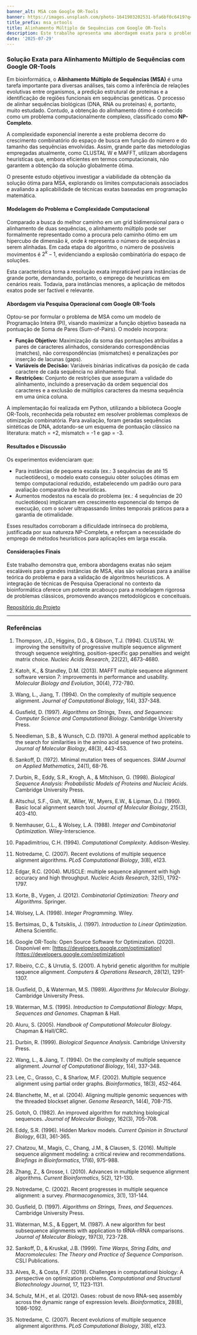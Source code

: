 ```yaml
---
banner_alt: MSA com Google OR-Tools
banner: https://images.unsplash.com/photo-1641903202531-bfa6bf0c6419?q=80&w=1332&auto=format&fit=crop&ixlib=rb-4.1.0&ixid=M3wxMjA3fDB8MHxwaG90by1wYWdlfHx8fGVufDB8fHx8fA%3D%3D
title_prefix: msa_ortools
title: Alinhamento Múltiplo de Sequências com Google OR-Tools
description: Este trabalho apresenta uma abordagem exata para o problema de Alinhamento Múltiplo de Sequências (MSA) utilizando técnicas de Programação Inteira e a biblioteca Google OR-Tools. 
date: '2025-07-29'
---
```


### Solução Exata para Alinhamento Múltiplo de Sequências com Google OR-Tools

Em bioinformática, o **Alinhamento Múltiplo de Sequências (MSA)** é uma tarefa importante para diversas análises, tais como a inferência de relações evolutivas entre organismos, a predição estrutural de proteínas e a identificação de regiões funcionais em sequências genéticas. O processo de alinhar sequências biológicas (DNA, RNA ou proteínas) é, portanto, muito estudado. Contudo, a obtenção do alinhamento ótimo é conhecido como um problema computacionalmente complexo, classificado como **NP-Completo**.

A complexidade exponencial inerente a este problema decorre do crescimento combinatório do espaço de busca em função do número e do tamanho das sequências envolvidas. Assim, grande parte das metodologias empregadas atualmente, como CLUSTAL W e MAFFT, utilizam abordagens heurísticas que, embora eficientes em termos computacionais, não garantem a obtenção da solução globalmente ótima.

O presente estudo objetivou investigar a viabilidade da obtenção da solução ótima para MSA, explorando os limites computacionais associados e avaliando a aplicabilidade de técnicas exatas baseadas em programação matemática.

#### Modelagem do Problema e Complexidade Computacional

Comparado a busca do melhor caminho em um grid bidimensional para o alinhamento de duas sequências, o alinhamento múltiplo pode ser formalmente representado como a procura pelo caminho ótimo em um hipercubo de dimensão $k$, onde $k$ representa o número de sequências a serem alinhadas. Em cada etapa do algoritmo, o número de possíveis movimentos é $2^k - 1$, evidenciando a explosão combinatória do espaço de soluções.

Esta característica torna a resolução exata impraticável para instâncias de grande porte, demandando, portanto, o emprego de heurísticas em cenários reais. Todavia, para instâncias menores, a aplicação de métodos exatos pode ser factível e relevante.

#### Abordagem via Pesquisa Operacional com Google OR-Tools

Optou-se por formular o problema de MSA como um modelo de Programação Inteira (PI), visando maximizar a função objetivo baseada na pontuação de Soma de Pares (Sum-of-Pairs). O modelo incorpora:

* **Função Objetivo:** Maximização da soma das pontuações atribuídas a pares de caracteres alinhados, considerando correspondências (matches), não correspondências (mismatches) e penalizações por inserção de lacunas (gaps).
* **Variáveis de Decisão:** Variáveis binárias indicativas da posição de cada caractere de cada sequência no alinhamento final.
* **Restrições:** Conjunto de restrições que asseguram a validade do alinhamento, incluindo a preservação da ordem sequencial dos caracteres e a exclusão de múltiplos caracteres da mesma sequência em uma única coluna.

A implementação foi realizada em Python, utilizando a biblioteca Google OR-Tools, reconhecida pela robustez em resolver problemas complexos de otimização combinatória. Para avaliação, foram geradas sequências sintéticas de DNA, adotando-se um esquema de pontuação clássico na literatura: match = +2, mismatch = -1 e gap = -3.

#### Resultados e Discussão

Os experimentos evidenciaram que:

* Para instâncias de pequena escala (ex.: 3 sequências de até 15 nucleotídeos), o modelo exato conseguiu obter soluções ótimas em tempo computacional reduzido, estabelecendo um padrão ouro para avaliação comparativa de heurísticas.
* Aumentos modestos na escala do problema (ex.: 4 sequências de 20 nucleotídeos) implicaram em crescimento exponencial do tempo de execução, com o solver ultrapassando limites temporais práticos para a garantia de otimalidade.

Esses resultados corroboram a dificuldade intrínseca do problema, justificada por sua natureza NP-Completa, e reforçam a necessidade do emprego de métodos heurísticos para aplicações em larga escala.

#### Considerações Finais

Este trabalho demonstra que, embora abordagens exatas não sejam escaláveis para grandes instâncias de MSA, elas são valiosas para a análise teórica do problema e para a validação de algoritmos heurísticos. A integração de técnicas de Pesquisa Operacional no contexto da bioinformática oferece um potente arcabouço para a modelagem rigorosa de problemas clássicos, promovendo avanços metodológicos e conceituais.

[Repositório do Projeto](https://github.com/vncsmnl/msa_ortools)

---

### Referências

1. Thompson, J.D., Higgins, D.G., & Gibson, T.J. (1994). CLUSTAL W: improving the sensitivity of progressive multiple sequence alignment through sequence weighting, position-specific gap penalties and weight matrix choice. *Nucleic Acids Research*, 22(22), 4673-4680.

2. Katoh, K., & Standley, D.M. (2013). MAFFT multiple sequence alignment software version 7: improvements in performance and usability. *Molecular Biology and Evolution*, 30(4), 772-780.

3. Wang, L., Jiang, T. (1994). On the complexity of multiple sequence alignment. *Journal of Computational Biology*, 1(4), 337-348.

4. Gusfield, D. (1997). *Algorithms on Strings, Trees, and Sequences: Computer Science and Computational Biology*. Cambridge University Press.

5. Needleman, S.B., & Wunsch, C.D. (1970). A general method applicable to the search for similarities in the amino acid sequence of two proteins. *Journal of Molecular Biology*, 48(3), 443-453.

6. Sankoff, D. (1972). Minimal mutation trees of sequences. *SIAM Journal on Applied Mathematics*, 24(1), 68-76.

7. Durbin, R., Eddy, S.R., Krogh, A., & Mitchison, G. (1998). *Biological Sequence Analysis: Probabilistic Models of Proteins and Nucleic Acids*. Cambridge University Press.

8. Altschul, S.F., Gish, W., Miller, W., Myers, E.W., & Lipman, D.J. (1990). Basic local alignment search tool. *Journal of Molecular Biology*, 215(3), 403-410.

9. Nemhauser, G.L., & Wolsey, L.A. (1988). *Integer and Combinatorial Optimization*. Wiley-Interscience.

10. Papadimitriou, C.H. (1994). *Computational Complexity*. Addison-Wesley.

11. Notredame, C. (2007). Recent evolutions of multiple sequence alignment algorithms. *PLoS Computational Biology*, 3(8), e123.

12. Edgar, R.C. (2004). MUSCLE: multiple sequence alignment with high accuracy and high throughput. *Nucleic Acids Research*, 32(5), 1792-1797.

13. Korte, B., Vygen, J. (2012). *Combinatorial Optimization: Theory and Algorithms*. Springer.

14. Wolsey, L.A. (1998). *Integer Programming*. Wiley.

15. Bertsimas, D., & Tsitsiklis, J. (1997). *Introduction to Linear Optimization*. Athena Scientific.

16. Google OR-Tools: Open Source Software for Optimization. (2020). Disponível em: [https://developers.google.com/optimization](https://developers.google.com/optimization)

17. Ribeiro, C.C., & Urrutia, S. (2001). A hybrid genetic algorithm for multiple sequence alignment. *Computers & Operations Research*, 28(12), 1291-1307.

18. Gusfield, D., & Waterman, M.S. (1989). *Algorithms for Molecular Biology*. Cambridge University Press.

19. Waterman, M.S. (1995). *Introduction to Computational Biology: Maps, Sequences and Genomes*. Chapman & Hall.

20. Aluru, S. (2005). *Handbook of Computational Molecular Biology*. Chapman & Hall/CRC.

21. Durbin, R. (1999). *Biological Sequence Analysis*. Cambridge University Press.

22. Wang, L., & Jiang, T. (1994). On the complexity of multiple sequence alignment. *Journal of Computational Biology*, 1(4), 337-348.

23. Lee, C., Grasso, C., & Sharlow, M.F. (2002). Multiple sequence alignment using partial order graphs. *Bioinformatics*, 18(3), 452-464.

24. Blanchette, M., et al. (2004). Aligning multiple genomic sequences with the threaded blockset aligner. *Genome Research*, 14(4), 708-715.

25. Gotoh, O. (1982). An improved algorithm for matching biological sequences. *Journal of Molecular Biology*, 162(3), 705-708.

26. Eddy, S.R. (1996). Hidden Markov models. *Current Opinion in Structural Biology*, 6(3), 361-365.

27. Chatzou, M., Magis, C., Chang, J.M., & Clausen, S. (2016). Multiple sequence alignment modeling: a critical review and recommendations. *Briefings in Bioinformatics*, 17(6), 975-988.

28. Zhang, Z., & Grosse, I. (2010). Advances in multiple sequence alignment algorithms. *Current Bioinformatics*, 5(2), 121-130.

29. Notredame, C. (2002). Recent progresses in multiple sequence alignment: a survey. *Pharmacogenomics*, 3(1), 131-144.

30. Gusfield, D. (1997). *Algorithms on Strings, Trees, and Sequences*. Cambridge University Press.

31. Waterman, M.S., & Eggert, M. (1987). A new algorithm for best subsequence alignments with application to tRNA-rRNA comparisons. *Journal of Molecular Biology*, 197(3), 723-728.

32. Sankoff, D., & Kruskal, J.B. (1999). *Time Warps, String Edits, and Macromolecules: The Theory and Practice of Sequence Comparison*. CSLI Publications.

33. Alves, R., & Costa, F.F. (2019). Challenges in computational biology: A perspective on optimization problems. *Computational and Structural Biotechnology Journal*, 17, 1123-1131.

34. Schulz, M.H., et al. (2012). Oases: robust de novo RNA-seq assembly across the dynamic range of expression levels. *Bioinformatics*, 28(8), 1086-1092.

35. Notredame, C. (2007). Recent evolutions of multiple sequence alignment algorithms. *PLoS Computational Biology*, 3(8), e123.


